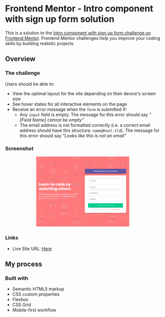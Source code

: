 # Frontend Mentor - Intro component with sign up form solution

This is a solution to the [Intro component with sign up form challenge on Frontend Mentor](https://www.frontendmentor.io/challenges/intro-component-with-signup-form-5cf91bd49edda32581d28fd1). Frontend Mentor challenges help you improve your coding skills by building realistic projects.

## Overview

### The challenge

Users should be able to:

- View the optimal layout for the site depending on their device's screen size
- See hover states for all interactive elements on the page
- Receive an error message when the `form` is submitted if:
  - Any `input` field is empty. The message for this error should say _"[Field Name] cannot be empty"_
  - The email address is not formatted correctly (i.e. a correct email address should have this structure: `name@host.tld`). The message for this error should say _"Looks like this is not an email"_

### Screenshot

<p align="center" width="100%">
  <img width="60%" src="./images/screenshot.png">
</p>

### Links

- Live Site URL: [Here](https://robertzelic.github.io/intro-component-with-signup-form)

## My process

### Built with

- Semantic HTML5 markup
- CSS custom properties
- Flexbox
- CSS Grid
- Mobile-first workflow
